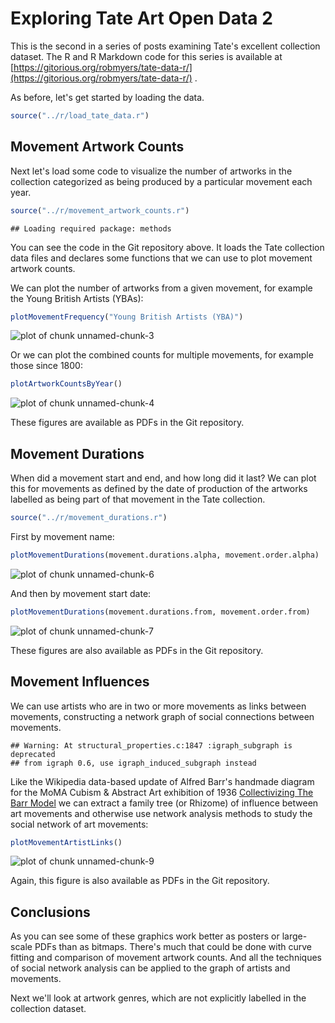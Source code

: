 Exploring Tate Art Open Data 2
================================================================================

This is the second in a series of posts examining Tate's excellent collection dataset. The R and R Markdown code for this series is available at [https://gitorious.org/robmyers/tate-data-r/](https://gitorious.org/robmyers/tate-data-r/) .

As before, let's get started by loading the data.


```r
source("../r/load_tate_data.r")
```


Movement Artwork Counts
--------------------------------------------------------------------------------

Next let's load some code to visualize the number of artworks in the collection categorized as being produced by a particular movement each year.


```r
source("../r/movement_artwork_counts.r")
```

```
## Loading required package: methods
```


You can see the code in the Git repository above. It loads the Tate collection data files and declares some functions that we can use to plot movement artwork counts.

We can plot the number of artworks from a given movement, for example the Young British Artists (YBAs):


```r
plotMovementFrequency("Young British Artists (YBA)")
```

![plot of chunk unnamed-chunk-3](figure/unnamed-chunk-3.png) 


Or we can plot the combined counts for multiple movements, for example those since 1800:


```r
plotArtworkCountsByYear()
```

![plot of chunk unnamed-chunk-4](figure/unnamed-chunk-4.png) 


These figures are available as PDFs in the Git repository.

Movement Durations
--------------------------------------------------------------------------------

When did a movement start and end, and how long did it last? We can plot this for movements as defined by the date of production of the artworks labelled as being part of that movement in the Tate collection.


```r
source("../r/movement_durations.r")
```


First by movement name:


```r
plotMovementDurations(movement.durations.alpha, movement.order.alpha)
```

![plot of chunk unnamed-chunk-6](figure/unnamed-chunk-6.png) 


And then by movement start date:


```r
plotMovementDurations(movement.durations.from, movement.order.from)
```

![plot of chunk unnamed-chunk-7](figure/unnamed-chunk-7.png) 


These figures are also available as PDFs in the Git repository.

Movement Influences
--------------------------------------------------------------------------------

We can use artists who are in two or more movements as links between movements, constructing a network graph of social connections between movements. 


```
## Warning: At structural_properties.c:1847 :igraph_subgraph is deprecated
## from igraph 0.6, use igraph_induced_subgraph instead
```

Like the Wikipedia data-based update of Alfred Barr's handmade diagram for the MoMA Cubism & Abstract Art exhibition of 1936 [Collectivizing The Barr Model](http://ahcncompanion.info/abstract/collectivizing-the-barr-model/) we can extract a family tree (or Rhizome) of influence between art movements and otherwise use network analysis methods to study the social network of art movements:


```r
plotMovementArtistLinks()
```

![plot of chunk unnamed-chunk-9](figure/unnamed-chunk-9.png) 


Again, this figure is also available as PDFs in the Git repository.

Conclusions
--------------------------------------------------------------------------------

As you can see some of these graphics work better as posters or large-scale PDFs than as bitmaps. There's much that could be done with curve fitting and comparison of movement artwork counts. And all the techniques of social network analysis can be applied to the graph of artists and movements.

Next we'll look at artwork genres, which are not explicitly labelled in the collection dataset.
